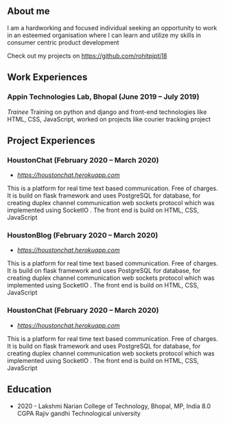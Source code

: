 ## About me
I am a hardworking and focused  individual seeking an opportunity to work in an esteemed organisation where I can learn and  utilize my skills  in consumer centric product development 

Check out my projects on https://github.com/rohitpjpti18

## Work Experiences
### Appin Technologies Lab, Bhopal (June 2019 – July 2019)
_Trainee_
Training on python and django and front-end technologies like HTML, CSS, JavaScript,
worked on projects like courier tracking project

## Project Experiences
### HoustonChat (February 2020 – March 2020)
- _https://houstonchat.herokuapp.com_

This is a platform for real time text based communication. Free of charges. It is build on
flask framework and uses PostgreSQL for database, for creating duplex channel
communication web sockets protocol which was implemented using SocketIO . The front
end is build on HTML, CSS, JavaScript

### HoustonBlog (February 2020 – March 2020)
- _https://houstonchat.herokuapp.com_

This is a platform for real time text based communication. Free of charges. It is build on
flask framework and uses PostgreSQL for database, for creating duplex channel
communication web sockets protocol which was implemented using SocketIO . The front
end is build on HTML, CSS, JavaScript

### HoustonChat (February 2020 – March 2020)
- _https://houstonchat.herokuapp.com_

This is a platform for real time text based communication. Free of charges. It is build on
flask framework and uses PostgreSQL for database, for creating duplex channel
communication web sockets protocol which was implemented using SocketIO . The front
end is build on HTML, CSS, JavaScript

## Education
- 2020 - Lakshmi Narian College of Technology, Bhopal, MP, India      8.0 CGPA
  Rajiv gandhi Technological university
